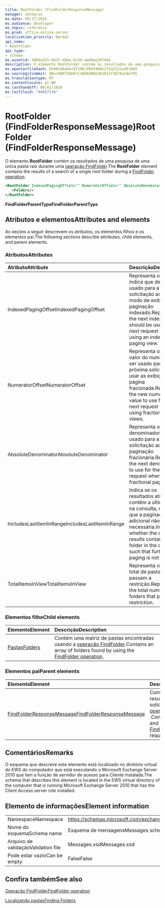 ```yaml
---
title: RootFolder (FindFolderResponseMessage)
manager: sethgros
ms.date: 09/17/2015
ms.audience: Developer
ms.topic: reference
ms.prod: office-online-server
localization_priority: Normal
api_name:
- RootFolder
api_type:
- schema
ms.assetid: 5089c815-663f-46be-bc59-aed9ee20f94a
description: O elemento RootFolder contém os resultados de uma pesquisa de uma única pasta raiz durante uma operação FindFolder.
ms.openlocfilehash: b5601d6abec67196c9991908e272a2122a201d69
ms.sourcegitcommit: 88ec988f2bb67c1866d06b361615f3674a24e795
ms.translationtype: MT
ms.contentlocale: pt-BR
ms.lasthandoff: 06/03/2020
ms.locfileid: "44457134"
---
```

# <a name="rootfolder-findfolderresponsemessage"></a><span data-ttu-id="d4a9b-103">RootFolder (FindFolderResponseMessage)</span><span class="sxs-lookup"><span data-stu-id="d4a9b-103">RootFolder (FindFolderResponseMessage)</span></span>

<span data-ttu-id="d4a9b-104">O elemento **RootFolder** contém os resultados de uma pesquisa de uma única pasta raiz durante uma [operação FindFolder](findfolder-operation.md).</span><span class="sxs-lookup"><span data-stu-id="d4a9b-104">The **RootFolder** element contains the results of a search of a single root folder during a [FindFolder operation](findfolder-operation.md).</span></span>
  
```xml
<RootFolder IndexedPagingOffset="" NumeratorOffset="" AbsoluteDenominator="" IncludesLastItemInRange="" TotalItemsInView="">
   <Folders/>
</RootFolder>
```

 <span data-ttu-id="d4a9b-105">**FindFolderParentType**</span><span class="sxs-lookup"><span data-stu-id="d4a9b-105">**FindFolderParentType**</span></span>
## <a name="attributes-and-elements"></a><span data-ttu-id="d4a9b-106">Atributos e elementos</span><span class="sxs-lookup"><span data-stu-id="d4a9b-106">Attributes and elements</span></span>

<span data-ttu-id="d4a9b-107">As seções a seguir descrevem os atributos, os elementos filhos e os elementos pai.</span><span class="sxs-lookup"><span data-stu-id="d4a9b-107">The following sections describe attributes, child elements, and parent elements.</span></span>
  
### <a name="attributes"></a><span data-ttu-id="d4a9b-108">Atributos</span><span class="sxs-lookup"><span data-stu-id="d4a9b-108">Attributes</span></span>

|<span data-ttu-id="d4a9b-109">**Atributo**</span><span class="sxs-lookup"><span data-stu-id="d4a9b-109">**Attribute**</span></span>|<span data-ttu-id="d4a9b-110">**Descrição**</span><span class="sxs-lookup"><span data-stu-id="d4a9b-110">**Description**</span></span>|
|:-----|:-----|
|<span data-ttu-id="d4a9b-111">IndexedPagingOffset</span><span class="sxs-lookup"><span data-stu-id="d4a9b-111">IndexedPagingOffset</span></span>  <br/> |<span data-ttu-id="d4a9b-112">Representa o próximo índice que deve ser usado para a próxima solicitação ao usar um modo de exibição de paginação indexado.</span><span class="sxs-lookup"><span data-stu-id="d4a9b-112">Represents the next index that should be used for the next request when using an indexed paging view.</span></span>  <br/> |
|<span data-ttu-id="d4a9b-113">NumeratorOffset</span><span class="sxs-lookup"><span data-stu-id="d4a9b-113">NumeratorOffset</span></span>  <br/> |<span data-ttu-id="d4a9b-114">Representa o novo valor do numerador a ser usado para a próxima solicitação ao usar as exibições de página fracionada.</span><span class="sxs-lookup"><span data-stu-id="d4a9b-114">Represents the new numerator value to use for the next request when using fractional page views.</span></span>  <br/> |
|<span data-ttu-id="d4a9b-115">AbsoluteDenominator</span><span class="sxs-lookup"><span data-stu-id="d4a9b-115">AbsoluteDenominator</span></span>  <br/> |<span data-ttu-id="d4a9b-116">Representa o próximo denominador a ser usado para a próxima solicitação ao fazer paginação fracionária.</span><span class="sxs-lookup"><span data-stu-id="d4a9b-116">Represents the next denominator to use for the next request when doing fractional paging.</span></span>  <br/> |
|<span data-ttu-id="d4a9b-117">IncludesLastItemInRange</span><span class="sxs-lookup"><span data-stu-id="d4a9b-117">IncludesLastItemInRange</span></span>  <br/> |<span data-ttu-id="d4a9b-118">Indica se os resultados atuais contêm a última pasta na consulta, de modo que a paginação adicional não será necessária.</span><span class="sxs-lookup"><span data-stu-id="d4a9b-118">Indicates whether the current results contain the last folder in the query, such that further paging is not needed.</span></span>  <br/> |
|<span data-ttu-id="d4a9b-119">TotalItemsInView</span><span class="sxs-lookup"><span data-stu-id="d4a9b-119">TotalItemsInView</span></span>  <br/> |<span data-ttu-id="d4a9b-120">Representa o número total de pastas que passam a restrição.</span><span class="sxs-lookup"><span data-stu-id="d4a9b-120">Represents the total number of folders that pass the restriction.</span></span>  <br/> |
   
### <a name="child-elements"></a><span data-ttu-id="d4a9b-121">Elementos filho</span><span class="sxs-lookup"><span data-stu-id="d4a9b-121">Child elements</span></span>

|<span data-ttu-id="d4a9b-122">**Elemento**</span><span class="sxs-lookup"><span data-stu-id="d4a9b-122">**Element**</span></span>|<span data-ttu-id="d4a9b-123">**Descrição**</span><span class="sxs-lookup"><span data-stu-id="d4a9b-123">**Description**</span></span>|
|:-----|:-----|
|[<span data-ttu-id="d4a9b-124">Pastas</span><span class="sxs-lookup"><span data-stu-id="d4a9b-124">Folders</span></span>](folders-ex15websvcsotherref.md) <br/> |<span data-ttu-id="d4a9b-125">Contém uma matriz de pastas encontradas usando a [operação FindFolder](findfolder-operation.md).</span><span class="sxs-lookup"><span data-stu-id="d4a9b-125">Contains an array of folders found by using the [FindFolder operation](findfolder-operation.md).</span></span>  <br/> |
   
### <a name="parent-elements"></a><span data-ttu-id="d4a9b-126">Elementos pai</span><span class="sxs-lookup"><span data-stu-id="d4a9b-126">Parent elements</span></span>

|<span data-ttu-id="d4a9b-127">**Elemento**</span><span class="sxs-lookup"><span data-stu-id="d4a9b-127">**Element**</span></span>|<span data-ttu-id="d4a9b-128">**Descrição**</span><span class="sxs-lookup"><span data-stu-id="d4a9b-128">**Description**</span></span>|
|:-----|:-----|
|[<span data-ttu-id="d4a9b-129">FindFolderResponseMessage</span><span class="sxs-lookup"><span data-stu-id="d4a9b-129">FindFolderResponseMessage</span></span>](findfolderresponsemessage.md) <br/> |<span data-ttu-id="d4a9b-130">Contém o status e o resultado de uma solicitação de [operação FindFolder](findfolder-operation.md) .</span><span class="sxs-lookup"><span data-stu-id="d4a9b-130">Contains the status and result of a [FindFolder operation](findfolder-operation.md) request.</span></span>  <br/> |
   
## <a name="remarks"></a><span data-ttu-id="d4a9b-131">Comentários</span><span class="sxs-lookup"><span data-stu-id="d4a9b-131">Remarks</span></span>

<span data-ttu-id="d4a9b-132">O esquema que descreve este elemento está localizado no diretório virtual do EWS do computador que está executando o Microsoft Exchange Server 2010 que tem a função de servidor de acesso para Cliente instalada.</span><span class="sxs-lookup"><span data-stu-id="d4a9b-132">The schema that describes this element is located in the EWS virtual directory of the computer that is running Microsoft Exchange Server 2010 that has the Client Access server role installed.</span></span>
  
## <a name="element-information"></a><span data-ttu-id="d4a9b-133">Elemento de informações</span><span class="sxs-lookup"><span data-stu-id="d4a9b-133">Element information</span></span>

|||
|:-----|:-----|
|<span data-ttu-id="d4a9b-134">Namespace</span><span class="sxs-lookup"><span data-stu-id="d4a9b-134">Namespace</span></span>  <br/> |https://schemas.microsoft.com/exchange/services/2006/messages  <br/> |
|<span data-ttu-id="d4a9b-135">Nome do esquema</span><span class="sxs-lookup"><span data-stu-id="d4a9b-135">Schema name</span></span>  <br/> |<span data-ttu-id="d4a9b-136">Esquema de mensagens</span><span class="sxs-lookup"><span data-stu-id="d4a9b-136">Messages schema</span></span>  <br/> |
|<span data-ttu-id="d4a9b-137">Arquivo de validação</span><span class="sxs-lookup"><span data-stu-id="d4a9b-137">Validation file</span></span>  <br/> |<span data-ttu-id="d4a9b-138">Messages.xsd</span><span class="sxs-lookup"><span data-stu-id="d4a9b-138">Messages.xsd</span></span>  <br/> |
|<span data-ttu-id="d4a9b-139">Pode estar vazio</span><span class="sxs-lookup"><span data-stu-id="d4a9b-139">Can be empty</span></span>  <br/> |<span data-ttu-id="d4a9b-140">False</span><span class="sxs-lookup"><span data-stu-id="d4a9b-140">False</span></span>  <br/> |
   
## <a name="see-also"></a><span data-ttu-id="d4a9b-141">Confira também</span><span class="sxs-lookup"><span data-stu-id="d4a9b-141">See also</span></span>



[<span data-ttu-id="d4a9b-142">Operação FindFolder</span><span class="sxs-lookup"><span data-stu-id="d4a9b-142">FindFolder operation</span></span>](findfolder-operation.md)


[<span data-ttu-id="d4a9b-143">Localizando pastas</span><span class="sxs-lookup"><span data-stu-id="d4a9b-143">Finding Folders</span></span>](https://msdn.microsoft.com/library/9124d868-017a-43f0-b915-5c0082cacec9%28Office.15%29.aspx)

